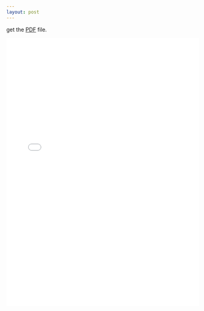 ```yaml
---
layout: post
---
```

get the [PDF](/assets/bookshelf/test.pdf) file.

<center><embed src="/assets/bookshelf/test.pdf" width="100%" height="700px"></center>
